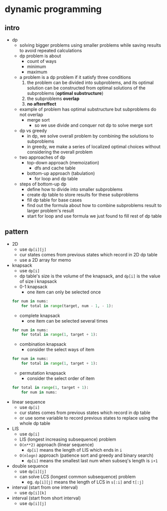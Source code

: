 # dynamic programming

## intro

- dp
    - solving bigger problems using smaller problems while saving results to avoid repeated calculations
    - dp problem is about
        - count of ways
        - minimum
        - maximum
    - a problem is a dp problem if it satisfy three conditions
        1. the problem can be divided into subproblems, and its optimal solution can be constructed from optimal solutions of the subproblems (**optimal substructure**)
        2. the subproblems **overlap**
        3. ****no aftereffect****
    - example of problem has optimal substructure but subproblems do not overlap
        - merge sort
            - so we use divide and conquer not dp to solve merge sort
    - dp vs greedy
        -  in dp, we solve overall problem by combining the solutions to subproblems
        -  in greedy, we make a series of localized optimal choices without considering the overall problem
    - two approaches of dp
        - top-down approach (memoization)
            - dfs and cache table
        - bottom-up approach (tabulation)
            - for loop and dp table
    - steps of bottom-up dp
        - define how to divide into smaller subproblems
        - create dp table to store results for these subproblems
        - fill dp table for base cases
        - find out the formula about how to combine subproblems result to larger problem's result
        - start for loop and use formula we just found to fill rest of dp table

## pattern

- 2D
    - use `dp[i][j]`
    - cur states comes from previous states which record in 2D dp table
    - use a 2D array for memo
- knapsack
    - use `dp[i]`
    - dp table's size is the volume of the knapsack, and `dp[i]` is the value of size i knapsack
    - 0-1 knapsack
        - one item can only be selected once
    ```python
    for num in nums:
        for total in range(target, num - 1, - 1):
    ```
    - complete knapsack
        - one item can be selected several times
    ```python
    for num in nums:
        for total in range(1, target + 1):
    ```
    - combination knapsack
        - consider the select ways of item
    ```python
    for num in nums:
        for total in range(1, target + 1):
    ```
    - permutation knapsack
        - consider the select order of item
    ```python
    for total in range(1, target + 1):
        for num in nums:
    ```
- linear sequence
    - use `dp[i]`
    - cur states comes from previous states which record in dp table
    - or use some variable to record previous states to replace using the whole dp table
- LIS 
    - use `dp[i]`
    - LIS (longest increasing subsequence) problem
    - `O(n**2)` approach (linear sequence)
        - `dp[i]` means the length of LIS which ends in `i`
    - `O(nlogn)` approach (patience sort and greedy and binary search)
        - `dp[i]` means the smallest last num when subseq's length is `i+1`
- double sequence
    - use `dp[i][j]`
    - can solve LCS (longest common subsequence) problem
        - eg. `dp[i][j]` means the length of LCS in `s[:i]` and `t[:j]`
- interval (start from one interval)
    - use `dp[i][k]`
- interval (start from short interval)
    - use `dp[i][j]`


